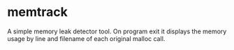 # memtrack
A simple memory leak detector tool. On program exit it displays the memory usage by line and filename of each original malloc call.

